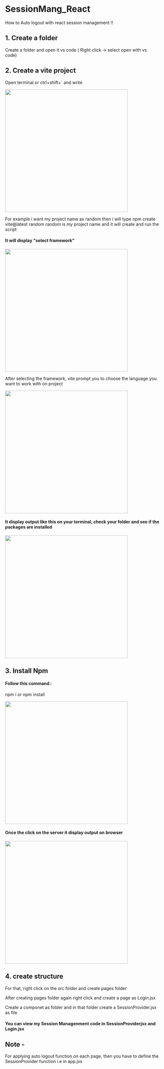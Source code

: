 # SessionMang_React
How to Auto logout with react session management !!

<h2>1. Create a folder </h2>
<p>Create a folder and open it vs code ( Right click -> select open with vs code) </p>
<h2>2. Create a vite project </h2>
<p>Open terminal or ctrl+shift+` and write <p>
<img src = 'https://miro.medium.com/v2/resize:fit:720/format:webp/1*tNxXy1qepYLZiCl-IWrSCA@2x.jpeg' width="400" />
<p>For example i want my project name as random then i will type npm create vite@latest random random is my project name and it will create and run the script</p>
<h4> It will display "select framework"</h4>
<img src = 'https://miro.medium.com/v2/resize:fit:720/format:webp/1*Pin-bV1osKdyadznpNkSiQ@2x.jpeg' width="400" />
<p> After selecting the framework, vite prompt you to choose the language you want to work with on project</p>
<img src = 'https://miro.medium.com/v2/resize:fit:720/format:webp/1*3jsd4tsxuAEueMq7tz9yeg@2x.jpeg' width="400" />
<h4> It display output like this on your terminal, check your folder and see if the packages are installed</h4>
<img src = 'https://miro.medium.com/v2/resize:fit:720/format:webp/1*fcPxtwKX4KEepytXXC98Pw@2x.jpeg' width="400" />
<h2> 3. Install Npm</h2>
<h4>Follow this command :</h4>
<p>npm i or npm install</p>
<img src = 'https://miro.medium.com/v2/resize:fit:720/format:webp/1*tyFXgPZpGyUJoKssEd4XNg@2x.jpeg' width="400" />
<h4>Once the click on the server it display output on browser</h4>
<img src = 'https://miro.medium.com/v2/resize:fit:720/format:webp/1*k7ZqYa4Q-f5u8zVcLuZSMg@2x.jpeg' width="400" />
<h2> 4. create structure </h2>
<p> For that, right click on the src folder and create pages folder </p>
<p>After creating pages folder again right click and create a page as Login.jsx</p>
<p>Create a componet as folder and in that folder create a SessionProvider.jsx as file </p>
<h4>You can view my Session Managenment code in SessionProviderjsx and Login.jsx</h4>
<h2>Note -</h2>
<p>For applying auto logout function on each page, then you have to define the SessionProvider  function i.e <SessionProvider></SessionProvider> in app.jxs</p>

